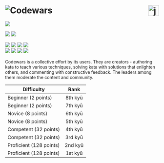 # ![Codewars](https://img.shields.io/badge/Codewars-B1361E?style=for-the-badge&logo=codewars&logoColor=black)<img src="https://cdn.iconscout.com/icon/free/png-512/java-43-569305.png" width="35px" alt="java" align="right">

![](https://www.codewars.com/users/danielex1999/badges/large)<br><br>
<img src="https://img.shields.io/badge/Language-Java-28C8E5.svg">
<img src="https://img.shields.io/github/last-commit/danielex1999/Codewars-Java?color=1B3E8E"><br><br>
<img src="https://img.shields.io/github/directory-file-count/danielex1999/codewars-java/8%20kyu?color=E6E6E6&label=8%20kyu&type=dir">
<img src="https://img.shields.io/github/directory-file-count/danielex1999/CodeWars-Java/7%20kyu?color=E6E6E6&label=7%20kyu&type=dir">
<img src="https://img.shields.io/github/directory-file-count/danielex1999/CodeWars-Java/6%20kyu?color=ECB613&label=6%20kyu&type=dir">
<img src="https://img.shields.io/github/directory-file-count/danielex1999/CodeWars-Java/5%20kyu?color=ECB613&label=5%20kyu&type=dir"><br>
<img src="https://img.shields.io/github/directory-file-count/danielex1999/CodeWars-Java/4%20kyu?color=3C7DBA&label=4%20kyu&type=dir">
<img src="https://img.shields.io/badge/3%20kyu-0-3C7DBA">
<img src="https://img.shields.io/badge/2%20kyu-0-866CC7">
<img src="https://img.shields.io/badge/1%20kyu-0-866CC7"><br><br>
Codewars is a collective effort by its users. They are creators - authoring kata to teach various techniques, solving kata with solutions that enlighten others, and commenting with constructive feedback. The leaders among them moderate the content and community.

<div align="center">
      
| Difficulty | Rank |
| --- | :---: |
|Beginner (2 points) | 8th kyū  |
|Beginner (2 points) | 7th kyū |
|Novice (8 points)|6th kyū|
|Novice (8 points)|5th kyū|
|Competent (32 points)|4th kyū|
|Competent (32 points)|3rd kyū|
|Proficient (128 points)|2nd kyū|
|Proficient (128 points)|1st kyū|
</div>